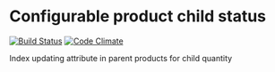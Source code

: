 # Configurable product child status
[![Build Status](https://travis-ci.org/mygento/configurable_index.svg)](https://travis-ci.org/mygento/configurable_index)
[![Code Climate](https://codeclimate.com/github/mygento/configurable_index/badges/gpa.svg)](https://codeclimate.com/github/mygento/configurable_index)


Index updating attribute in parent products for child quantity